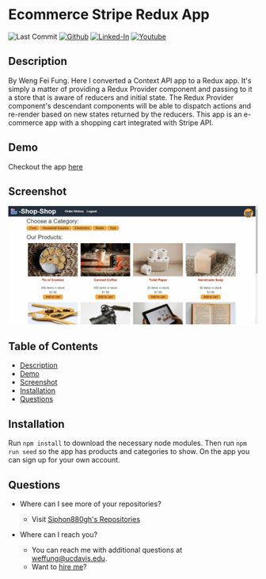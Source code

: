 Ecommerce Stripe Redux App
====
![Last Commit](https://img.shields.io/github/last-commit/Siphon880gh/converting-context-api-to-redux/master)
<a target="_blank" href="https://github.com/Siphon880gh" rel="nofollow"><img src="https://img.shields.io/badge/GitHub--blue?style=social&logo=GitHub" alt="Github" data-canonical-src="https://img.shields.io/badge/GitHub--blue?style=social&logo=GitHub" style="max-width:100%;"></a>
<a target="_blank" href="https://www.linkedin.com/in/weng-fung/" rel="nofollow"><img src="https://camo.githubusercontent.com/0f56393c2fe76a2cd803ead7e5508f916eb5f1e62358226112e98f7e933301d7/68747470733a2f2f696d672e736869656c64732e696f2f62616467652f4c696e6b6564496e2d626c75653f7374796c653d666c6174266c6f676f3d6c696e6b6564696e266c6162656c436f6c6f723d626c7565" alt="Linked-In" data-canonical-src="https://img.shields.io/badge/LinkedIn-blue?style=flat&amp;logo=linkedin&amp;labelColor=blue" style="max-width:100%;"></a>
<a target="_blank" href="https://www.youtube.com/user/Siphon880yt/" rel="nofollow"><img src="https://camo.githubusercontent.com/0bf5ba8ac9f286f95b2a2e86aee46371e0ac03d38b64ee2b78b9b1490df38458/68747470733a2f2f696d672e736869656c64732e696f2f62616467652f596f75747562652d7265643f7374796c653d666c6174266c6f676f3d796f7574756265266c6162656c436f6c6f723d726564" alt="Youtube" data-canonical-src="https://img.shields.io/badge/Youtube-red?style=flat&amp;logo=youtube&amp;labelColor=red" style="max-width:100%;"></a>  

Description
---
By Weng Fei Fung. Here I converted a Context API app to a Redux app. It's simply a matter of providing a Redux Provider component and passing to it a store that is aware of reducers and initial state. The Redux Provider component's descendant components will be able to dispatch actions and re-render based on new states returned by the reducers. This app is an e-commerce app with a shopping cart integrated with Stripe API.

Demo
---
Checkout the app [here](https://ecommerce-stripe-redux.herokuapp.com/)

Screenshot
---
![Screenshot](docs/e-commerce.gif)

Table of Contents
---
- [Description](#description)
- [Demo](#demo)
- [Screenshot](#screenshot)
- [Installation](#installation)
- [Questions](#questions)

Installation
---
Run `npm install` to download the necessary node modules. Then run `npm run seed` so the app has products and categories to show. On the app you can sign up for your own account.

Questions
---
- Where can I see more of your repositories?
	- Visit [Siphon880gh's Repositories](https://github.com/Siphon880gh)

- Where can I reach you?
	- You can reach me with additional questions at <a href='mailto:weffung@ucdavis.edu'>weffung@ucdavis.edu</a>.
	- Want to [hire me](wengindustry.com)?